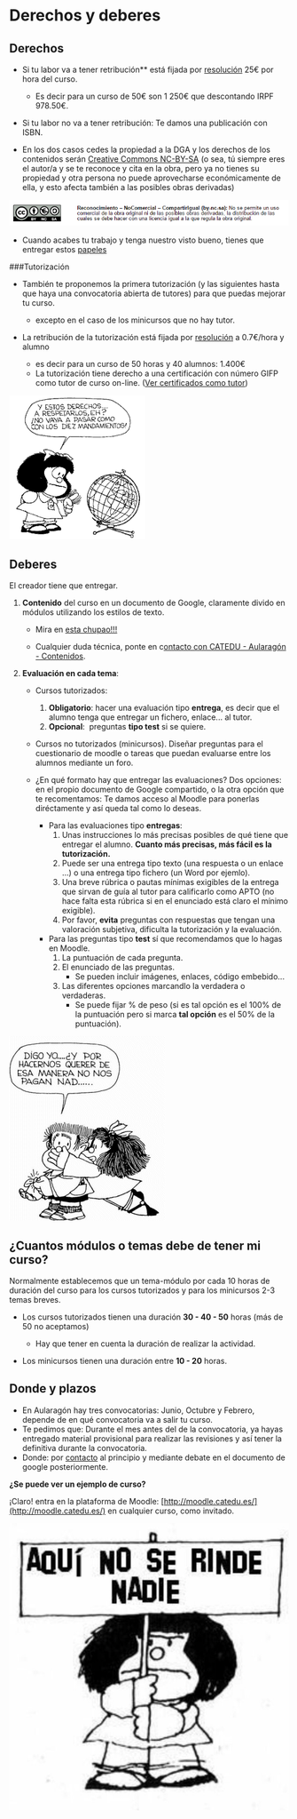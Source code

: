 
# Derechos y deberes

## Derechos

* Si tu labor va a tener retribución** está fijada por [resolución](papeles_y_legislacin.md) 25€ por hora del curso.

    * Es decir para un curso de 50€ son 1 250€ que descontando IRPF 978.50€.

* Si tu labor no va a tener retribución: Te damos una publicación con ISBN.

* En los dos casos cedes la propiedad a la DGA y los derechos de los contenidos serán [Creative Commons NC-BY-SA](https://creativecommons.org/licenses/by-nc-sa/3.0/es/) (o sea, tú siempre eres el autor/a y se te reconoce y cita en la obra, pero ya no tienes su propiedad y otra persona no puede aprovecharse económicamente de ella, y esto afecta también a las posibles obras derivadas)

![](img/creativecommons.png)

* Cuando acabes tu trabajo y tenga nuestro visto bueno, tienes que entregar estos [papeles](papeles_y_legislacin.md)

###Tutorización

* También te proponemos la primera tutorización  (y las siguientes hasta que haya una convocatoria abierta de tutores) para que puedas mejorar tu curso.

    * excepto en el caso de los minicursos que no hay tutor.

* La retribución de la tutorización está fijada por [resolución](papeles_y_legislacin.md) a 0.7€/hora y alumno

    * es decir para un curso de 50 horas y 40 alumnos: 1.400€
    * La tutorización tiene derecho a una certificación con número GIFP como tutor de curso on-line. ([Ver certificados como tutor](https://catedu.gitbooks.io/curso-de-tutores/content/8_certificados.html))

![](img/derechos-del-nincc83o-10-mafalda.gif)

## Deberes

El creador tiene que entregar.

1. **Contenido** del curso en un documento de Google, claramente divido en módulos utilizando los estilos de texto.
    
    * Mira en [esta chupao!!!](est_chupao.html)

    * Cualquier duda técnica, ponte en c[ontacto con CATEDU - Aularagón - Contenidos](http://soporte.catedu.es/).

2. **Evaluación en cada tema**:

    * Cursos tutorizados:

        1. **Obligatorio**: hacer una evaluación tipo **entrega**, es decir que el alumno tenga que entregar un fichero, enlace... al tutor.
        2. **Opcional**:  preguntas **tipo test** si se quiere.

    * Cursos no tutorizados (minicursos). Diseñar preguntas para el cuestionario de moodle o tareas que puedan evaluarse entre los alumnos mediante un foro.
    * ¿En qué formato hay que entregar las evaluaciones? Dos opciones: en el propio documento de Google compartido, o la otra opción que te recomentamos: Te damos acceso al Moodle para ponerlas diréctamente y así queda tal como lo deseas.
        * Para las evaluaciones tipo **entregas**:
            1. Unas instrucciones lo más precisas posibles de qué tiene que entregar el alumno. **Cuanto más precisas, más fácil es la tutorización.**
            2. Puede ser una entrega tipo texto (una respuesta o un enlace ...) o una entrega tipo fichero (un Word por ejemlo).
            3. Una breve rúbrica o pautas mínimas exigibles de la entrega que sirvan de guía al tutor para calificarlo como APTO (no hace falta esta rúbrica si en el enunciado está claro el mínimo exigible).
            4. Por favor, **evita** preguntas con respuestas que tengan una valoración subjetiva, dificulta la tutorización y la evaluación.
        * Para las preguntas tipo **test** sí que recomendamos que lo hagas en Moodle.
            1. La puntuación de cada pregunta.
            2. El enunciado de las preguntas.
                * Se pueden incluir imágenes, enlaces, código embebido...
            3. Las diferentes opciones marcandlo la verdadera o verdaderas.
                * Se puede fijar % de peso (si es tal opción es el 100% de la puntuación pero si marca **tal opción** es el 50% de la puntuación).

![](img/DERECHO_NO._6[1].gif)

## ¿Cuantos módulos o temas debe de tener mi curso?

Normalmente establecemos que un tema-módulo por cada 10 horas de duración del curso para los cursos tutorizados y para los minicursos 2-3 temas breves.

* Los cursos tutorizados tienen una duración **30 - 40 - 50** horas (más de 50 no aceptamos)

    * Hay que tener en cuenta la duración de realizar la actividad.

* Los minicursos tienen una duración entre **10 - 20** horas.

## Donde y plazos

* En Aularagón hay tres convocatorias: Junio, Octubre y Febrero, depende de en qué convocatoria va a salir tu curso.
* Te pedimos que: Durante el mes antes del de la convocatoria, ya hayas entregado material provisional para realizar las revisiones y así tener la definitiva durante la convocatoria. 
* Donde: por [contacto](http://soporte.catedu.es/) al principio y mediante debate en el documento de google posteriormente.

**¿Se puede ver un ejemplo de curso?**

¡Claro! entra en la plataforma de Moodle: [http://moodle.catedu.es/](http://moodle.catedu.es/) en cualquier curso, como invitado.

![](img/B9oXViWIIAExKFt.jpg)
